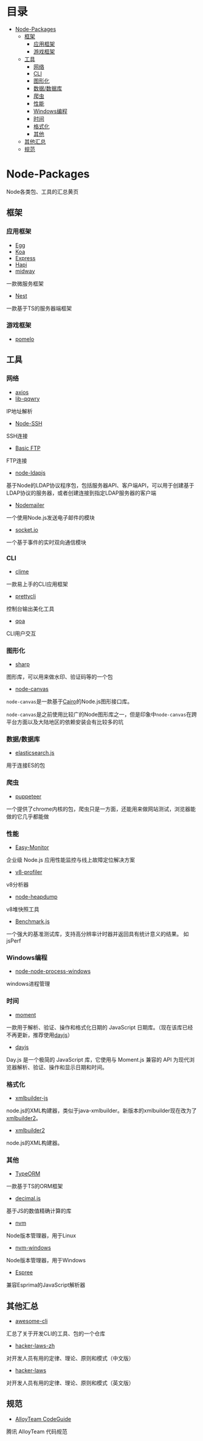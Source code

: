<!-- START doctoc generated TOC please keep comment here to allow auto update -->
<!-- DON'T EDIT THIS SECTION, INSTEAD RE-RUN doctoc TO UPDATE -->
# 目录

- [Node-Packages](#node-packages)
    - [框架](#%E6%A1%86%E6%9E%B6)
        - [应用框架](#%E5%BA%94%E7%94%A8%E6%A1%86%E6%9E%B6)
        - [游戏框架](#%E6%B8%B8%E6%88%8F%E6%A1%86%E6%9E%B6)
    - [工具](#%E5%B7%A5%E5%85%B7)
        - [网络](#%E7%BD%91%E7%BB%9C)
        - [CLI](#cli)
        - [图形化](#%E5%9B%BE%E5%BD%A2%E5%8C%96)
        - [数据/数据库](#%E6%95%B0%E6%8D%AE%E6%95%B0%E6%8D%AE%E5%BA%93)
        - [爬虫](#%E7%88%AC%E8%99%AB)
        - [性能](#%E6%80%A7%E8%83%BD)
        - [Windows编程](#windows%E7%BC%96%E7%A8%8B)
        - [时间](#%E6%97%B6%E9%97%B4)
        - [格式化](#%E6%A0%BC%E5%BC%8F%E5%8C%96)
        - [其他](#%E5%85%B6%E4%BB%96)
    - [其他汇总](#%E5%85%B6%E4%BB%96%E6%B1%87%E6%80%BB)
    - [规范](#%E8%A7%84%E8%8C%83)

<!-- END doctoc generated TOC please keep comment here to allow auto update -->

# Node-Packages

Node各类包、工具的汇总黄页

## 框架

### 应用框架

- [Egg](https://github.com/eggjs/egg)
- [Koa](https://github.com/koajs/koa)
- [Express](https://github.com/expressjs/express)
- [Hapi](https://github.com/hapijs/hapi)
- [midway](https://github.com/midwayjs/midway)

一款微服务框架

- [Nest](https://github.com/nestjs/nest)

一款基于TS的服务器端框架

### 游戏框架

- [pomelo](https://github.com/NetEase/pomelo)

## 工具

### 网络

- [axios](https://github.com/axios/axios)
- [lib-qqwry](https://github.com/cnwhy/lib-qqwry)
  
IP地址解析

- [Node-SSH](https://github.com/steelbrain/node-ssh)

SSH连接

- [Basic FTP](https://github.com/patrickjuchli/basic-ftp)

FTP连接

- [node-ldapjs](https://github.com/ldapjs/node-ldapjs)

基于Node的LDAP协议程序包，包括服务器API、客户端API，可以用于创建基于LDAP协议的服务器，或者创建连接到指定LDAP服务器的客户端

- [Nodemailer](https://github.com/nodemailer/nodemailer)

一个使用Node.js发送电子邮件的模块

- [socket.io](https://github.com/socketio/socket.io)

一个基于事件的实时双向通信模块

### CLI

- [clime](https://github.com/vilic/clime)
  
一款易上手的CLI应用框架

- [prettycli](https://github.com/siddharthkp/prettycli)

控制台输出美化工具

- [qoa](https://github.com/klaussinani/qoa)

CLI用户交互

### 图形化

- [sharp](https://github.com/lovell/sharp)

图形库，可以用来做水印、验证码等的一个包

- [node-canvas](https://github.com/Automattic/node-canvas)

`node-canvas`是一款基于[Cairo](https://www.cairographics.org/)的Node.js图形接口库。

`node-canvas`是之前使用比较广的Node图形库之一，但是印象中`node-canvas`在跨平台方面以及大陆地区的依赖安装会有比较多的坑

### 数据/数据库

- [elasticsearch.js](https://github.com/elastic/elasticsearch-js-legacy)

用于连接ES的包

### 爬虫

- [puppeteer](https://github.com/puppeteer/puppeteer)

一个提供了chrome内核的包，爬虫只是一方面，还能用来做网站测试，浏览器能做的它几乎都能做

### 性能

- [Easy-Monitor](https://github.com/hyj1991/easy-monitor)

企业级 Node.js 应用性能监控与线上故障定位解决方案

- [v8-profiler](https://github.com/node-inspector/v8-profiler)

v8分析器

- [node-heapdump](https://github.com/bnoordhuis/node-heapdump)

v8堆快照工具

- [Benchmark.js](https://github.com/bestiejs/benchmark.js)

一个强大的基准测试库，支持高分辨率计时器并返回具有统计意义的结果。 如jsPerf

### Windows编程

- [node-node-process-windows](https://github.com/bryphe/node-process-windows)

windows进程管理

### 时间

- [moment](https://github.com/moment/moment)

一款用于解析、验证、操作和格式化日期的 JavaScript 日期库。（现在该库已经不再更新，推荐使用[dayjs](https://github.com/iamkun/dayjs)）

- [dayjs](https://github.com/iamkun/dayjs)

Day.js 是一个极简的 JavaScript 库，它使用与 Moment.js 兼容的 API 为现代浏览器解析、验证、操作和显示日期和时间。

### 格式化

- [xmlbuilder-js](https://github.com/oozcitak/xmlbuilder-js)

node.js的XML构建器，类似于java-xmlbuilder。新版本的xmlbuilder现在改为了[xmlbuilder2](https://github.com/oozcitak/xmlbuilder2)。

- [xmlbuilder2](https://github.com/oozcitak/xmlbuilder2)

node.js的XML构建器。

### 其他

- [TypeORM](https://github.com/typeorm/typeorm)

一款基于TS的ORM框架

- [decimal.js](https://github.com/MikeMcl/decimal.js)

基于JS的数值精确计算的库

- [nvm](https://github.com/nvm-sh/nvm)

Node版本管理器，用于Linux

- [nvm-windows](https://github.com/coreybutler/nvm-windows)

Node版本管理器，用于Windows

- [Espree](https://github.com/eslint/espree)

兼容Esprima的JavaScript解析器

## 其他汇总

- [awesome-cli](https://github.com/Kikobeats/awesome-cli)

汇总了关于开发CLI的工具、包的一个仓库

- [hacker-laws-zh](https://github.com/nusr/hacker-laws-zh)

对开发人员有用的定律、理论、原则和模式（中文版）

- [hacker-laws](https://github.com/dwmkerr/hacker-laws)

对开发人员有用的定律、理论、原则和模式（英文版）

## 规范

- [AlloyTeam CodeGuide](https://github.com/AlloyTeam/CodeGuide)

腾讯 AlloyTeam 代码规范
